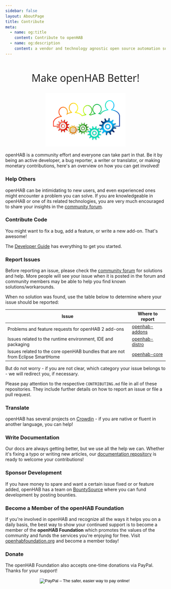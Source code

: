 ```yaml
---
sidebar: false
layout: AboutPage
title: Contribute
meta:
  - name: og:title
    content: Contribute to openHAB
  - name: og:description
    content: a vendor and technology agnostic open source automation software for your home
---
```


<style>
.big-title {
  font-family: 'Open Sans', sans-serif;
  font-size: 2rem;
  font-weight: 400;
  text-align: center;
}
img.illustration {
  width: 50%;
  transform: translateX(50%);
}
@media (max-width: 719px) {
  img.illustration {
    width: 100%;
    transform: translateX(0);
  }
}
</style>


<h2 class="big-title">Make openHAB Better!</h2>

<!--
image source: https://pixabay.com/en/teamwork-team-gear-gears-drive-2198961/
license: CC0
-->
<img class="illustration" src="./images/teamwork-2198961_1920.png" />


openHAB is a community effort and everyone can take part in that.
Be it by being an active developer, a bug reporter, a writer or translator, or making monetary contributions, here's an overview on how you can get involved!


### Help Others

openHAB can be intimidating to new users, and even experienced ones might encounter a problem you can solve. If you are knowledgeable in openHAB or one of its related technologies, you are very much encouraged to share your insights in the [community forum](https://community.openhab.org).



### Contribute Code

You might want to fix a bug, add a feature, or write a new add-on. That's awesome!

The [Developer Guide](/docs/developer) has everything to get you started.



### Report Issues

Before reporting an issue, please check the [community forum](https://community.openhab.org) for solutions and help.
More people will see your issue when it is posted in the forum and community members may be able to help you find known solutions/workarounds.

When no solution was found, use the table below to determine where your issue should be reported:

Issue | Where to report
------|----------------
Problems and feature requests for openHAB 2 add-ons | [openhab-addons](https://github.com/openhab/openhab-addons/issues)
Issues related to the runtime environment, IDE and packaging | [openhab-distro](https://github.com/openhab/openhab-distro/issues)
Issues related to the core openHAB bundles that are not from Eclipse SmartHome | [openhab-core](https://github.com/openhab/openhab-core/issues)

But do not worry - if you are not clear, which category your issue belongs to - we will redirect you, if necessary.

Please pay attention to the respective `CONTRIBUTING.md` file in all of these repositories.
They include further details on how to report an issue or file a pull request.



### Translate

openHAB has several projects on [Crowdin](https://crowdin.com/profile/openhab-bot) - if you are native or fluent in another language, you can help!



### Write Documentation

Our docs are always getting better, but we use all the help we can. Whether it's fixing a typo or writing new articles, our [documentation repository](https://github.com/openhab/openhab-docs) is ready to welcome your contributions!



### Sponsor Development

If you have money to spare and want a certain issue fixed or or feature added, openHAB has a team on [BountySource](https://www.bountysource.com/teams/openhab) where you can fund development by posting bounties.



### Become a Member of the openHAB Foundation

If you're involved in openHAB and recognize all the ways it helps you on a daily basis, the best way to show your continued support is to become a member of the **openHAB Foundation** which promotes the values of the community and funds the services you're enjoying for free. Visit [openhabfoundation.org](http://openhabfoundation.org) and become a member today!



### Donate

The openHAB Foundation also accepts one-time donations via PayPal. Thanks for your support!

<form action="https://www.paypal.com/cgi-bin/webscr" method="post" target="_top" style="text-align: center">
<input type="hidden" name="cmd" value="_s-xclick">
<input type="hidden" name="hosted_button_id" value="KPVP4NJESFENY">
<input type="image" style="border:none; background:transparent; margin:auto;" src="https://www.paypalobjects.com/webstatic/en_US/btn/btn_donate_cc_147x47.png" border="0" name="submit" alt="PayPal – The safer, easier way to pay online!">
<img alt="" border="0" src="https://www.paypalobjects.com/de_DE/i/scr/pixel.gif" width="1" height="1">
</form>
